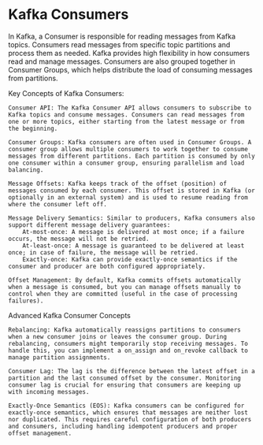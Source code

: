 # Kafka Consumers

In Kafka, a Consumer is responsible for reading messages from Kafka topics. Consumers read messages from specific topic partitions and process them as needed. 
Kafka provides high flexibility in how consumers read and manage messages. 
Consumers are also grouped together in Consumer Groups, which helps distribute the load of consuming messages from partitions.

Key Concepts of Kafka Consumers:

    Consumer API: The Kafka Consumer API allows consumers to subscribe to Kafka topics and consume messages. Consumers can read messages from one or more topics, either starting from the latest message or from the beginning.

    Consumer Groups: Kafka consumers are often used in Consumer Groups. A consumer group allows multiple consumers to work together to consume messages from different partitions. Each partition is consumed by only one consumer within a consumer group, ensuring parallelism and load balancing.

    Message Offsets: Kafka keeps track of the offset (position) of messages consumed by each consumer. This offset is stored in Kafka (or optionally in an external system) and is used to resume reading from where the consumer left off.

    Message Delivery Semantics: Similar to producers, Kafka consumers also support different message delivery guarantees:
        At-most-once: A message is delivered at most once; if a failure occurs, the message will not be retried.
        At-least-once: A message is guaranteed to be delivered at least once; in case of failure, the message will be retried.
        Exactly-once: Kafka can provide exactly-once semantics if the consumer and producer are both configured appropriately.

    Offset Management: By default, Kafka commits offsets automatically when a message is consumed, but you can manage offsets manually to control when they are committed (useful in the case of processing failures).

Advanced Kafka Consumer Concepts

    Rebalancing: Kafka automatically reassigns partitions to consumers when a new consumer joins or leaves the consumer group. During rebalancing, consumers might temporarily stop receiving messages. To handle this, you can implement a on_assign and on_revoke callback to manage partition assignments.

    Consumer Lag: The lag is the difference between the latest offset in a partition and the last consumed offset by the consumer. Monitoring consumer lag is crucial for ensuring that consumers are keeping up with incoming messages.

    Exactly-Once Semantics (EOS): Kafka consumers can be configured for exactly-once semantics, which ensures that messages are neither lost nor duplicated. This requires careful configuration of both producers and consumers, including handling idempotent producers and proper offset management.    